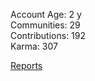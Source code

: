 Account Age: 2 y                                                     
Communities: 29                                                    
Contributions: 192                                                  
Karma: 307                                                              

[Reports](/Reporters/Six__13_)
